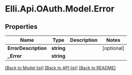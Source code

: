 # Elli.Api.OAuth.Model.Error
## Properties

Name | Type | Description | Notes
------------ | ------------- | ------------- | -------------
**ErrorDescription** | **string** |  | [optional] 
**_Error** | **string** |  | 

[[Back to Model list]](../README.md#documentation-for-models) [[Back to API list]](../README.md#documentation-for-api-endpoints) [[Back to README]](../README.md)

